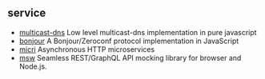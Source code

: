 ## service

- [multicast-dns](https://github.com/mafintosh/multicast-dns) Low level multicast-dns implementation in pure javascript
- [bonjour](https://github.com/watson/bonjour) A Bonjour/Zeroconf protocol implementation in JavaScript
- [micri](https://github.com/turist-cloud/micri) Asynchronous HTTP microservices
- [msw](https://github.com/mswjs/msw) Seamless REST/GraphQL API mocking library for browser and Node.js.